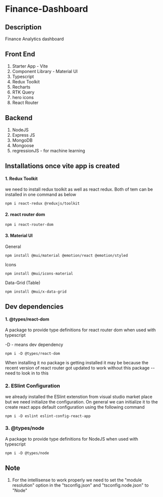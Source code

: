 # Finance-Dashboard

## Description
Finance Analytics dashboard

## Front End
1. Starter App - Vite
2. Component Library - Material UI
3. Typescript
4. Redux Toolkit
5. Recharts
6. RTK Query
7. hero icons
8. React Router

## Backend
1. NodeJS
2. Express JS
3. MongoDB
4. Mongoose
5. regressionJS -  for machine learning

## Installations once vite app is created
#### 1. Redux Toolkit
we need to install redux toolkit as well as react redux. Both of tem can be installed in one command as below

```npm i react-redux @reduxjs/toolkit```

#### 2. react router dom
```npm i react-router-dom```

#### 3. Material UI
General

```npm install @mui/material @emotion/react @emotion/styled```

Icons

```npm install @mui/icons-material```

Data-Grid (Table)

```npm install @mui/x-data-grid```

## Dev dependencies
#### 1. @types/react-dom
A package to provide type definitions for react router dom when used with typescript

-D - means dev dependency

```npm i -D @types/react-dom```

When installing it no package is getting installed it may be because the recent version of react router got updated to work without this package -- need to look in to this

### 2. ESlint Configuration

we already installed the ESlint extenstion from visual studio market place but we need initialize the configuration. On general we can initialize it to the  create react apps default configuration using the following command

```npm i -D eslint eslint-config-react-app```

### 3. @types/node
A package to provide type definitions for NodeJS when used with typescript

```npm i -D @types/node```

## Note
1. For the intellisense to work properly we need to set the "module resolution" option in the "tsconfig.json" and "tsconfig.node.json" to "Node"

